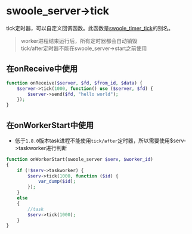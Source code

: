 # swoole_server->tick

tick定时器，可以自定义回调函数。此函数是[swoole_timer_tick](https://wiki.swoole.com/wiki/page/412.html)的别名。

> worker进程结束运行后，所有定时器都会自动销毁  
> tick/after定时器不能在swoole_server->start之前使用  

在onReceive中使用
--------------

```php
function onReceive($server, $fd, $from_id, $data) {
    $server->tick(1000, function() use ($server, $fd) {
        $server->send($fd, "hello world");
    });
}
```
在onWorkerStart中使用
--------------
* 低于`1.8.0`版本task进程不能使用`tick/after`定时器，所以需要使用$serv->taskworker进行判断 

```php
function onWorkerStart(swoole_server $serv, $worker_id)
{
    if (!$serv->taskworker) {
        $serv->tick(1000, function ($id) {
            var_dump($id);
        });
    }
	else
	{
		//task
		$serv->tick(1000);
	}
}
```
